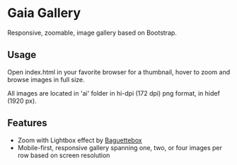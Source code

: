 # Gaia Gallery

Responsive, zoomable, image gallery based on Bootstrap.

## Usage

Open index.html in your favorite browser for a thumbnail, hover to zoom and browse
images in full size.

All images are located in 'ai' folder in hi-dpi (172 dpi) png format, in hidef (1920 px).

## Features

- Zoom with Lightbox effect by [Baguettebox](https://github.com/feimosi/baguetteBox.js/)
- Mobile-first, responsive gallery spanning one, two, or four images per row based on screen resolution
